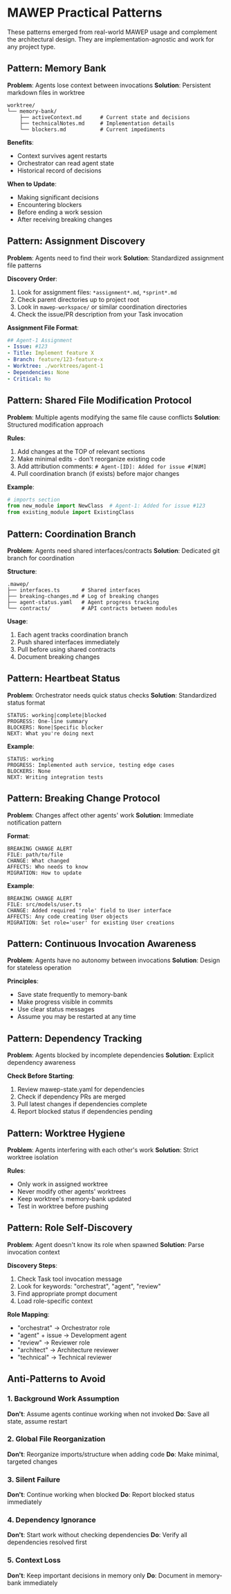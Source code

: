 # MAWEP Practical Patterns

These patterns emerged from real-world MAWEP usage and complement the architectural design. They are implementation-agnostic and work for any project type.

## Pattern: Memory Bank

**Problem**: Agents lose context between invocations
**Solution**: Persistent markdown files in worktree

```
worktree/
└── memory-bank/
    ├── activeContext.md      # Current state and decisions
    ├── technicalNotes.md     # Implementation details
    └── blockers.md           # Current impediments
```

**Benefits**:
- Context survives agent restarts
- Orchestrator can read agent state
- Historical record of decisions

**When to Update**:
- Making significant decisions
- Encountering blockers
- Before ending a work session
- After receiving breaking changes

## Pattern: Assignment Discovery

**Problem**: Agents need to find their work
**Solution**: Standardized assignment file patterns

**Discovery Order**:
1. Look for assignment files: `*assignment*.md`, `*sprint*.md`
2. Check parent directories up to project root
3. Look in `mawep-workspace/` or similar coordination directories
4. Check the issue/PR description from your Task invocation

**Assignment File Format**:
```yaml
## Agent-1 Assignment
- Issue: #123
- Title: Implement feature X
- Branch: feature/123-feature-x
- Worktree: ./worktrees/agent-1
- Dependencies: None
- Critical: No
```

## Pattern: Shared File Modification Protocol

**Problem**: Multiple agents modifying the same file cause conflicts
**Solution**: Structured modification approach

**Rules**:
1. Add changes at the TOP of relevant sections
2. Make minimal edits - don't reorganize existing code
3. Add attribution comments: `# Agent-[ID]: Added for issue #[NUM]`
4. Pull coordination branch (if exists) before major changes

**Example**:
```python
# imports section
from new_module import NewClass  # Agent-1: Added for issue #123
from existing_module import ExistingClass
```

## Pattern: Coordination Branch

**Problem**: Agents need shared interfaces/contracts
**Solution**: Dedicated git branch for coordination

**Structure**:
```
.mawep/
├── interfaces.ts       # Shared interfaces
├── breaking-changes.md # Log of breaking changes
├── agent-status.yaml   # Agent progress tracking
└── contracts/          # API contracts between modules
```

**Usage**:
1. Each agent tracks coordination branch
2. Push shared interfaces immediately
3. Pull before using shared contracts
4. Document breaking changes

## Pattern: Heartbeat Status

**Problem**: Orchestrator needs quick status checks
**Solution**: Standardized status format

```
STATUS: working|complete|blocked
PROGRESS: One-line summary
BLOCKERS: None|Specific blocker
NEXT: What you're doing next
```

**Example**:
```
STATUS: working
PROGRESS: Implemented auth service, testing edge cases
BLOCKERS: None
NEXT: Writing integration tests
```

## Pattern: Breaking Change Protocol

**Problem**: Changes affect other agents' work
**Solution**: Immediate notification pattern

**Format**:
```
BREAKING CHANGE ALERT
FILE: path/to/file
CHANGE: What changed
AFFECTS: Who needs to know
MIGRATION: How to update
```

**Example**:
```
BREAKING CHANGE ALERT
FILE: src/models/user.ts
CHANGE: Added required 'role' field to User interface
AFFECTS: Any code creating User objects
MIGRATION: Set role='user' for existing User creations
```

## Pattern: Continuous Invocation Awareness

**Problem**: Agents have no autonomy between invocations
**Solution**: Design for stateless operation

**Principles**:
- Save state frequently to memory-bank
- Make progress visible in commits
- Use clear status messages
- Assume you may be restarted at any time

## Pattern: Dependency Tracking

**Problem**: Agents blocked by incomplete dependencies
**Solution**: Explicit dependency awareness

**Check Before Starting**:
1. Review mawep-state.yaml for dependencies
2. Check if dependency PRs are merged
3. Pull latest changes if dependencies complete
4. Report blocked status if dependencies pending

## Pattern: Worktree Hygiene

**Problem**: Agents interfering with each other's work
**Solution**: Strict worktree isolation

**Rules**:
- Only work in assigned worktree
- Never modify other agents' worktrees
- Keep worktree's memory-bank updated
- Test in worktree before pushing

## Pattern: Role Self-Discovery

**Problem**: Agent doesn't know its role when spawned
**Solution**: Parse invocation context

**Discovery Steps**:
1. Check Task tool invocation message
2. Look for keywords: "orchestrat", "agent", "review"
3. Find appropriate prompt document
4. Load role-specific context

**Role Mapping**:
- "orchestrat" → Orchestrator role
- "agent" + issue → Development agent
- "review" → Reviewer role
- "architect" → Architecture reviewer
- "technical" → Technical reviewer

## Anti-Patterns to Avoid

### 1. Background Work Assumption
**Don't**: Assume agents continue working when not invoked
**Do**: Save all state, assume restart

### 2. Global File Reorganization
**Don't**: Reorganize imports/structure when adding code
**Do**: Make minimal, targeted changes

### 3. Silent Failure
**Don't**: Continue working when blocked
**Do**: Report blocked status immediately

### 4. Dependency Ignorance
**Don't**: Start work without checking dependencies
**Do**: Verify all dependencies resolved first

### 5. Context Loss
**Don't**: Keep important decisions in memory only
**Do**: Document in memory-bank immediately